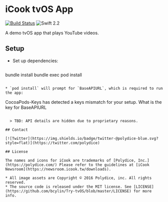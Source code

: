 # iCook tvOS App

[![Build Status](https://travis-ci.org/polydice/iCook-tvOS.svg)](https://travis-ci.org/polydice/iCook-tvOS)
![Swift 2.2](https://img.shields.io/badge/Swift-2.2-orange.svg)

A demo tvOS app that plays YouTube videos.

## Setup

* Set up dependencies:

  ```
bundle install
bundle exec pod install
```

* `pod install` will prompt for `BaseAPIURL`, which is required to run the app:

  ```
CocoaPods-Keys has detected a keys mismatch for your setup.
What is the key for BaseAPIURL
>
```

  > TBD: API details are hidden due to proprietary reasons.

## Contact

[![Twitter](https://img.shields.io/badge/twitter-@polydice-blue.svg?style=flat)](https://twitter.com/polydice)

## License

The names and icons for iCook are trademarks of [Polydice, Inc.](https://polydice.com/) Please refer to the guidelines at [iCook Newsroom](https://newsroom.icook.tw/downloads).

* All image assets are Copyright © 2016 Polydice, inc. All rights reserved.
* The source code is released under the MIT license. See [LICENSE](https://github.com/bcylin/Try-tvOS/blob/master/LICENSE) for more info.
